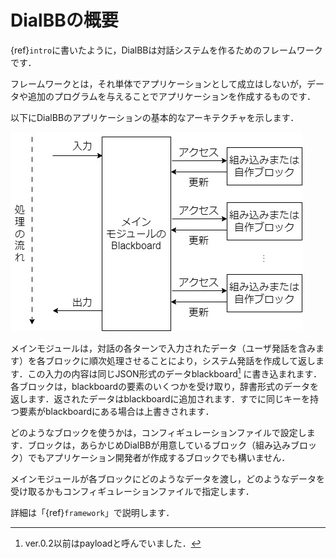 # DialBBの概要

{ref}`intro`に書いたように，DialBBは対話システムを作るためのフレームワークです．

フレームワークとは，それ単体でアプリケーションとして成立はしないが，データや追加のプログラムを与えることでアプリケーションを作成するものです．

以下にDialBBのアプリケーションの基本的なアーキテクチャを示します．

![dialbb-arch](../../images/dialbb-arch.jpg)

メインモジュールは，対話の各ターンで入力されたデータ（ユーザ発話を含みます）を各ブロックに順次処理させることにより，システム発話を作成して返します．この入力の内容は同じJSON形式のデータblackboard[^fn] に書き込まれます．各ブロックは，blackboardの要素のいくつかを受け取り，辞書形式のデータを返します．返されたデータはblackboardに追加されます．すでに同じキーを持つ要素がblackboardにある場合は上書きされます．

どのようなブロックを使うかは，コンフィギュレーションファイルで設定します．ブロックは，あらかじめDialBBが用意しているブロック（組み込みブロック）でもアプリケーション開発者が作成するブロックでも構いません．

メインモジュールが各ブロックにどのようなデータを渡し，どのようなデータを受け取るかもコンフィギュレーションファイルで指定します．


詳細は「{ref}`framework`」で説明します．


[^fn]: ver.0.2以前はpayloadと呼んでいました．
